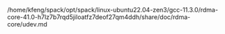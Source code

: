 /home/kfeng/spack/opt/spack/linux-ubuntu22.04-zen3/gcc-11.3.0/rdma-core-41.0-h7lz7b7rqd5jiloatfz7deof27qm4ddh/share/doc/rdma-core/udev.md
